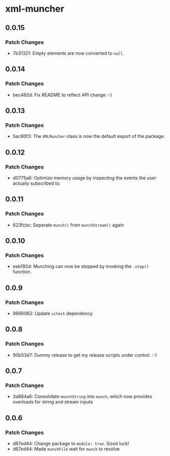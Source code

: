 # xml-muncher

## 0.0.15

### Patch Changes

- 7b31321: Empty elements are now converted to `null`.

## 0.0.14

### Patch Changes

- bec492d: Fix README to reflect API change :-)

## 0.0.13

### Patch Changes

- 5ac80f3: The `XMLMuncher` class is now the default export of the package.

## 0.0.12

### Patch Changes

- d0775a6: Optimize memory usage by inspecting the events the user actually subscribed to.

## 0.0.11

### Patch Changes

- 623fcbc: Separate `munch()` from `munchStream()` again

## 0.0.10

### Patch Changes

- eeb192d: Munching can now be stopped by invoking the `.stop()` function.

## 0.0.9

### Patch Changes

- 9666062: Update `vitest` dependency.

## 0.0.8

### Patch Changes

- 90b53d7: Dummy release to get my release scripts under control. :-)

## 0.0.7

### Patch Changes

- 3a884a6: Consolidate `munchString` into `munch`, which now provides overloads for string and stream inputs

## 0.0.6

### Patch Changes

- d67ed44: Change package to `module: true`. Good luck!
- d67ed44: Made `munchFile` wait for `munch` to resolve
